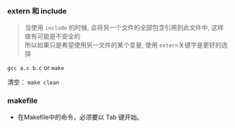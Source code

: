### extern 和 include  

> 当使用 `include` 的时候, 会将另一个文件的全部包含引用到此文件中, 这样做有可能是不安全的  
> 所以如果只是希望使用另一文件的某个变量, 使用 `extern`关键字是更好的选择

`gcc a.c b.c` or  `make`  

清空： `make clean`

### makefile
- 在Makefile中的命令，必须要以 Tab 键开始。
